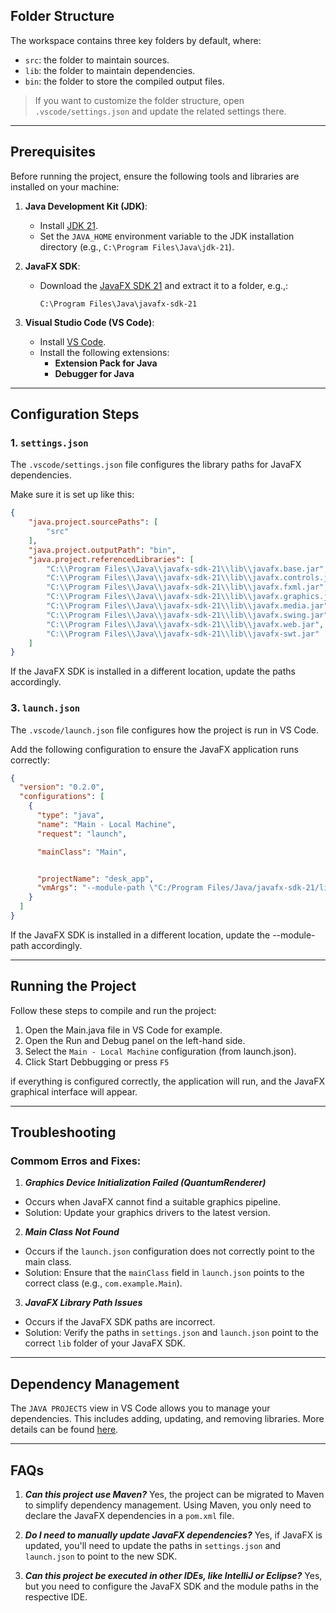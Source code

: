 

## Folder Structure

The workspace contains three key folders by default, where:

- `src`: the folder to maintain sources.
- `lib`: the folder to maintain dependencies.
- `bin`: the folder to store the compiled output files.

> If you want to customize the folder structure, open `.vscode/settings.json` and update the related settings there.

---

## Prerequisites

Before running the project, ensure the following tools and libraries are installed on your machine:

1. **Java Development Kit (JDK)**:
   - Install [JDK 21](https://www.oracle.com/java/technologies/javase/jdk21-archive-downloads.html).
   - Set the `JAVA_HOME` environment variable to the JDK installation directory (e.g., `C:\Program Files\Java\jdk-21`).

2. **JavaFX SDK**:
   - Download the [JavaFX SDK 21](https://gluonhq.com/products/javafx/) and extract it to a folder, e.g.,:
     ```
     C:\Program Files\Java\javafx-sdk-21
     ```

3. **Visual Studio Code (VS Code)**:
   - Install [VS Code](https://code.visualstudio.com/).
   - Install the following extensions:
     - **Extension Pack for Java**
     - **Debugger for Java**

---

## Configuration Steps

### 1. `settings.json`

The `.vscode/settings.json` file configures the library paths for JavaFX dependencies.

Make sure it is set up like this:

```json
{
    "java.project.sourcePaths": [
        "src"
    ],
    "java.project.outputPath": "bin",
    "java.project.referencedLibraries": [
        "C:\\Program Files\\Java\\javafx-sdk-21\\lib\\javafx.base.jar",
        "C:\\Program Files\\Java\\javafx-sdk-21\\lib\\javafx.controls.jar",
        "C:\\Program Files\\Java\\javafx-sdk-21\\lib\\javafx.fxml.jar",
        "C:\\Program Files\\Java\\javafx-sdk-21\\lib\\javafx.graphics.jar",
        "C:\\Program Files\\Java\\javafx-sdk-21\\lib\\javafx.media.jar",
        "C:\\Program Files\\Java\\javafx-sdk-21\\lib\\javafx.swing.jar",
        "C:\\Program Files\\Java\\javafx-sdk-21\\lib\\javafx.web.jar",
        "C:\\Program Files\\Java\\javafx-sdk-21\\lib\\javafx-swt.jar"
    ]
}
```


If the JavaFX SDK is installed in a different location, update the paths accordingly.


### 3. `launch.json`
The `.vscode/launch.json` file configures how the project is run in VS Code.

Add the following configuration to ensure the JavaFX application runs correctly:


```json
{
  "version": "0.2.0",
  "configurations": [
    {
      "type": "java",
      "name": "Main - Local Machine",
      "request": "launch",

      "mainClass": "Main",


      "projectName": "desk_app",
      "vmArgs": "--module-path \"C:/Program Files/Java/javafx-sdk-21/lib\" --add-modules javafx.controls,javafx.fxml"
    }
  ]
}
```
If the JavaFX SDK is installed in a different location, update the --module-path accordingly.

---
## Running the Project

Follow these steps to compile and run the project:

1. Open the Main.java file in VS Code for example.
2. Open the Run and Debug panel on the left-hand side.
3. Select the `Main - Local Machine` configuration (from launch.json).
4. Click Start Debbugging or press `F5`

if everything is configured correctly, the application will run, and the JavaFX graphical interface will appear.

---
## Troubleshooting

### Commom Erros and Fixes:

1. ***Graphics Device Initialization Failed (QuantumRenderer)***
- Occurs when JavaFX cannot find a suitable graphics pipeline.
- Solution: Update your graphics drivers to the latest version.
2. ***Main Class Not Found***
- Occurs if the `launch.json` configuration does not correctly point to the main class.
- Solution: Ensure that the `mainClass` field in `launch.json` points to the correct class (e.g., `com.example.Main`).
3. ***JavaFX Library Path Issues***
- Occurs if the JavaFX SDK paths are incorrect.
- Solution: Verify the paths in `settings.json` and `launch.json` point to the correct `lib` folder of your JavaFX SDK.

---
## Dependency Management
The `JAVA PROJECTS` view in VS Code allows you to manage your dependencies. This includes adding, updating, and removing libraries. More details can be found [here]().

---
## FAQs
1. ***Can this project use Maven?***
Yes, the project can be migrated to Maven to simplify dependency management. Using Maven, you only need to declare the JavaFX dependencies in a `pom.xml` file.

2. ***Do I need to manually update JavaFX dependencies?***
Yes, if JavaFX is updated, you'll need to update the paths in `settings.json` and `launch.json` to point to the new SDK.

3. ***Can this project be executed in other IDEs, like IntelliJ or Eclipse?***
Yes, but you need to configure the JavaFX SDK and the module paths in the respective IDE.